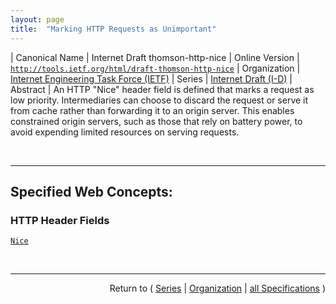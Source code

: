 ```yaml
---
layout: page
title:  "Marking HTTP Requests as Unimportant"
---
```


| Canonical Name | Internet Draft thomson-http-nice
| Online Version | [`http://tools.ietf.org/html/draft-thomson-http-nice`](http://tools.ietf.org/html/draft-thomson-http-nice)
| Organization | [Internet Engineering Task Force (IETF)](..  "List of specification series by this organization")
| Series | [Internet Draft (I-D)](.  "List of specifications in this series")
| Abstract | An HTTP "Nice" header field is defined that marks a request as low priority. Intermediaries can choose to discard the request or serve it from cache rather than forwarding it to an origin server. This enables constrained origin servers, such as those that rely on battery power, to avoid expending limited resources on serving requests.

<br/>
<hr/>

## Specified Web Concepts:

### HTTP Header Fields

[`Nice`](/concepts/http-header/Nice "The &#34;Nice&#34; header field indicates that a request is less important than a request that doesn't bear this header.")



<br/>
<hr/>

<p style="text-align: right">Return to ( <a href="./">Series</a> | <a href="../">Organization</a> | <a href="../../">all Specifications</a> )</p>